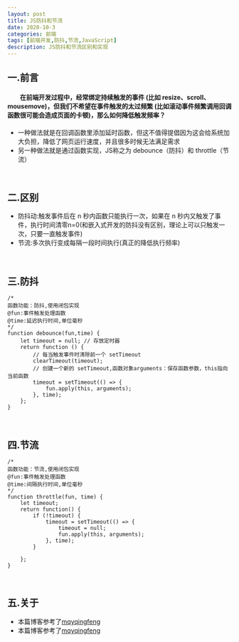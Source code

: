 ```yaml
---
layout: post
title: JS防抖和节流
date: 2020-10-3
categories: 前端
tags: [前端开发,防抖,节流,JavaScript]
description: JS防抖和节流区别和实现
---
```

## 一.前言

#### &emsp;&emsp;在前端开发过程中，经常绑定持续触发的事件 (比如 resize、scroll、mousemove)，但我们不希望在事件触发的太过频繁 (比如滚动事件频繁调用回调函数很可能会造成页面的卡顿)，那么如何降低触发频率？

* 一种做法就是在回调函数里添加延时函数，但这不值得提倡因为这会给系统加大负担，降低了网页运行速度，并且很多时候无法满足需求
* 另一种做法就是通过函数实现，JS称之为 debounce（防抖）和 throttle（节流）
<br/>

## 二.区别

* 防抖动:触发事件后在 n 秒内函数只能执行一次，如果在 n 秒内又触发了事件，执行时间清零n=0(和嵌入式开发的防抖没有区别，理论上可以只触发一次，只要一直触发事件)
* 节流:多次执行变成每隔一段时间执行(真正的降低执行频率)
<br/>

## 三.防抖 

```
/*
函数功能：防抖,使用闭包实现
@fun:事件触发处理函数
@time:延迟执行时间,单位毫秒
*/
function debounce(fun,time) {
    let timeout = null; // 存放定时器
    return function () {
        // 每当触发事件时清除前一个 setTimeout
        clearTimeout(timeout); 
        // 创建一个新的 setTimeout,函数对象arguments：保存函数参数，this指向当前函数
        timeout = setTimeout(() => {
            fun.apply(this, arguments);
        }, time);
    };
}
```
<br/>

## 四.节流

```
/*
函数功能：节流,使用闭包实现
@fun:事件触发处理函数
@time:间隔执行时间,单位毫秒
*/
function throttle(fun, time) {
    let timeout;
    return function() {
        if (!timeout) {
            timeout = setTimeout(() => {
                timeout = null;
                fun.apply(this, arguments);
            }, time);
        }

    };
}
```
<br/>

## 五.关于

* 本篇博客参考了[mqyqingfeng](https://github.com/mqyqingfeng/Blog/issues/22)
* 本篇博客参考了[mqyqingfeng](https://github.com/mqyqingfeng/Blog/issues/26)